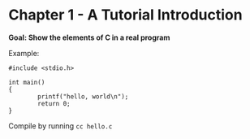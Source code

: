# Chapter 1 - A Tutorial Introduction

**Goal: Show the elements of C in a real program**

Example:

```
#include <stdio.h>

int main()
{
        printf("hello, world\n");
        return 0;
}
```

Compile by running `cc hello.c`



